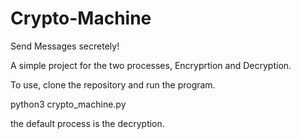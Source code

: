 # Crypto-Machine
Send Messages secretely!

A simple project for the two processes, Encryprtion and Decryption.

To use, clone the repository and run the program.

python3 crypto_machine.py

the default process is the decryption.
